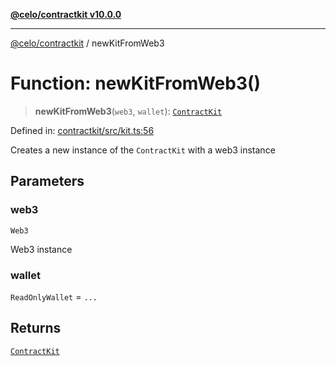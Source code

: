[**@celo/contractkit v10.0.0**](../README.md)

***

[@celo/contractkit](../globals.md) / newKitFromWeb3

# Function: newKitFromWeb3()

> **newKitFromWeb3**(`web3`, `wallet`): [`ContractKit`](../classes/ContractKit.md)

Defined in: [contractkit/src/kit.ts:56](https://github.com/celo-org/developer-tooling/blob/master/packages/sdk/contractkit/src/kit.ts#L56)

Creates a new instance of the `ContractKit` with a web3 instance

## Parameters

### web3

`Web3`

Web3 instance

### wallet

`ReadOnlyWallet` = `...`

## Returns

[`ContractKit`](../classes/ContractKit.md)
